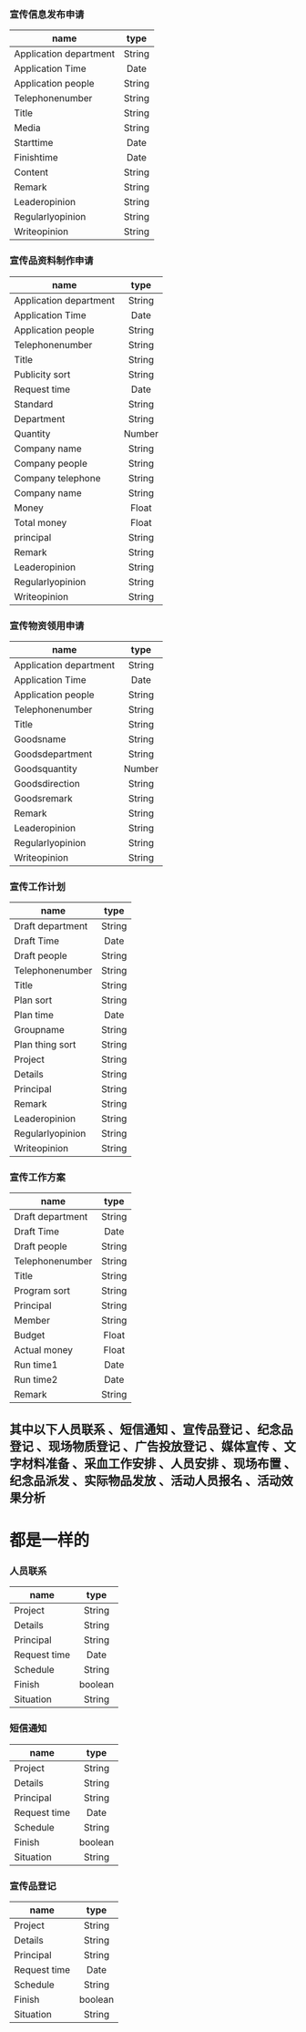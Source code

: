### 宣传信息发布申请 
| name          | type           | 
| ------------- |:-------------:| 
| Application department    | String | <!--申请部门-->
| Application Time      | Date      |  
| Application people | String      | <!--申请ren人 -->
| Telephonenumber | String      | 
| Title | String      |   
| Media | String      |   <!--发布媒介对象  -->
| Starttime | Date      |   
| Finishtime | Date      |   
| Content | String      |  
| Remark | String      |  
| Leaderopinion | String     |  <!--领导审批意见-->
| Regularlyopinion | String      |  <!--选择常用意见-->
| Writeopinion | String      |  <!--tian'xie填写审批意见-->
<!--注释 有按钮的地方没有写 和 【附件跟功能操作没有写 】  -->

### 宣传品资料制作申请 
| name          | type           | 
| ------------- |:-------------:| 
| Application department    | String | <!--申请部门-->
| Application Time      | Date      |  
| Application people | String      | <!--申请ren人 -->
| Telephonenumber | String      | 
| Title | String      | 
| Publicity sort | String      | <!--xuan chuan ping lei bie --> 
| Request time | Date     | 
| Standard | String      | <!--guige规格  --> 
| Department | String      | <!--单位    -->
| Quantity | Number     | <!--shuliang数量  --> 
| Company name | String     | 
| Company people | String      |<!--广告公司联系人 --> 
| Company telephone | String     | 
| Company name | String     | 
| Money | Float    | 
| Total money | Float    | <!--zongfeiyong总费用  --> 
| principal | String    | <!--fuzeren负责人   --> 
| Remark | String   | <!--beizhu备注   --> 
| Leaderopinion | String     |  <!--领导审批意见-->
| Regularlyopinion | String      |  <!--选择常用意见-->
| Writeopinion | String      |  <!--tian'xie填写审批意见-->

### 宣传物资领用申请 
| name          | type           | 
| ------------- |:-------------:| 
| Application department    | String | <!--申请部门-->
| Application Time      | Date      |  
| Application people | String      | <!--申请ren人 -->
| Telephonenumber | String      | 
| Title | String      | 
| Goodsname | String      | <!--物资名字  --> 
| Goodsdepartment | String     | <!--物资单位   -->
| Goodsquantity | Number     | <!--物资数量  --> 
| Goodsdirection | String     | <!--物资使用方向   --> 
| Goodsremark | String     | <!--物资备注   -->
| Remark | String   | <!--beizhu备注   --> 
| Leaderopinion | String     |  <!--领导审批意见-->
| Regularlyopinion | String      |  <!--选择常用意见-->
| Writeopinion | String     |  <!--tian'xie填写审批意见-->

### 宣传工作计划  
| name          | type           | 
| ------------- |:-------------:| 
| Draft department    | String | <!--nigao拟稿部门-->
| Draft Time      | Date      |  
| Draft people | String      | <!--拟稿人 -->
| Telephonenumber | String      | 
| Title | String      | 
| Plan sort | String      | <!--计划类别   --> 
| Plan time | Date     | <!--计划时间    -->
| Groupname | String     | <!--小组名称   --> 
| Plan thing sort | String     | <!--计划事物类别    --> 
| Project | String     | <!--项目    -->
| Details | String   | <!--具体内容   --> 
| Principal | String   | <!--负责人   -->
| Remark | String   | <!--备注   -->
| Leaderopinion | String     |  <!--领导审批意见-->
| Regularlyopinion | String      |  <!--选择常用意见-->
| Writeopinion | String     |  <!--tian'xie填写审批意见-->

### 宣传工作方案   
<!--这里有问题，正文跟项目不知道要写不写-->

| name          | type           | 
| ------------- |:-------------:| 
| Draft department    | String | <!--拟稿部门-->
| Draft Time      | Date      |  
| Draft people | String      | <!--拟稿人 -->
| Telephonenumber | String      | 
| Title | String      | 
| Program sort | String      | <!--方案类别   --> 
| Principal | String   | <!--负责人   -->
| Member | String     | <!--成员    --> 
| Budget | Float     | <!--预算     --> 
| Actual money | Float     | <!--实际费用     --> 
| Run time1 | Date     | <!--执行时间【有两个时间我都写了 】    -->
| Run time2 | Date     |
| Remark | String   | <!--备注   -->

## 其中以下人员联系 、短信通知 、宣传品登记 、纪念品登记 、现场物质登记 、广告投放登记 、媒体宣传 、文字材料准备 、采血工作安排 、人员安排 、现场布置 、纪念品派发 、实际物品发放 、活动人员报名 、活动效果分析
# 都是一样的 



### 人员联系
| name          | type           | 
| ------------- |:-------------:| 
| Project | String     | <!--项目    -->
| Details | String   | <!--具体内容   --> 
| Principal | String   | <!--负责人   -->
| Request time | Date     |<!--要求完成时间    -->
| Schedule| String   |<!--当前完成进度   -->
| Finish| boolean   |<!--是否完成   -->
| Situation| String   |<!--完成情况      -->

### 短信通知 
| name          | type           | 
| ------------- |:-------------:| 
| Project | String     | <!--项目    -->
| Details | String   | <!--具体内容   --> 
| Principal | String   | <!--负责人   -->
| Request time | Date     |<!--要求完成时间    -->
| Schedule| String   |<!--当前完成进度   -->
| Finish| boolean   |<!--是否完成   -->
| Situation| String   |<!--完成情况      -->

### 宣传品登记  
| name          | type           | 
| ------------- |:-------------:| 
| Project | String     | <!--项目    -->
| Details | String   | <!--具体内容   --> 
| Principal | String   | <!--负责人   -->
| Request time | Date     |<!--要求完成时间    -->
| Schedule| String   |<!--当前完成进度   -->
| Finish| boolean   |<!--是否完成   -->
| Situation| String   |<!--完成情况      -->





